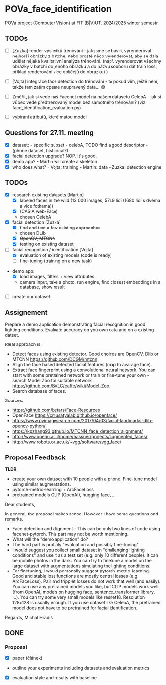 # POVa_face_identification
POVa project (Computer Vision) at FIT (B|V)UT. 2024/2025 winter semestr

## TODOs
- [ ] [Zuzka] render výsledků trénování - jak jsme se bavili, vyrenderovat nejhorší obrázky z batche, nebo prostě něco vyrenderovat, aby se dala udělat nějaká kvalitativní analýza trénování. (např. vyrenderovat všechny obrázky v batchi do jenoho obrázku a do názvu souboru dát train loss, příklad renderování více obličejů do obrázku) )
- [ ] [Vojta] integrace face detection do trénování - to pokud vím, ještě není, takže tam zatím cpeme neupravený data... 😅
- [ ] Změřit, jak si vede náš Facenet model na našem datasetu CelebA  - jak si vůbec vede předtrénovaný model bez samotného trénování? (viz face_identification_evaluation.py)
- [ ] vybírání atributů, které matou model


## Questions for 27.11. meeting
- [x] dataset: 
      - specific subset - celebA, TODO find a good descriptor
      - (phone dataset, historical?)
- [x] facial detection upgrade? NOP. It's good.
- [x] demo app? - Martin will create a skeleton
- [x] who does what?
      - Vojta: training
      - Martin: data
      - Zuzka: detection engine

## TODOs
- [x] research existing datasets [Martin]
  - [x] labeled faces in the wild (13 000 images, 5749 lidí (1680 lidí s dvěma a více fotkama))
  - [x] (CASIA web-Face)
  - chosen CelebA
- [x] facial detection [Zuzka]
  - [x] find and test a few existing approaches
  - chosen DLib
  - [x] ~~OpenCV, MTCNN~~
  - [x] testing on existing dataset
- [ ] facial recognition / identification  [Vojta]
  - [x] evaluation of existing models (code is ready)
  - [ ] fine-tuning (training on a new task)

- demo app:
  - [x] load images, filters + view attributes
  - camera input, take a photo, run engine, find closest embeddings in a database, show result
- [ ] create our dataset


## Assignement
Prepare a demo application demonstrating facial recognition in good lighting conditions. Evaluate accuracy on you own data and on a existing datset.

Ideal approach is:
- Detect faces using existing detector. Good choices are OpenCV, Dlib or MTCNN https://github.com/DCGM/mtcnn.
- Align the face based detected facial features (map to avarage face).
- Extract face fingerprint using a convolutional neural network. You can start with some pretrained network or train or fine-tune your own - search Model Zoo for suitable network https://github.com/BVLC/caffe/wiki/Model-Zoo.
- Search database of faces.

Sources:
- https://github.com/betars/Face-Resources
- OpenFace https://cmusatyalab.github.io/openface/
- https://www.pyimagesearch.com/2017/04/03/facial-landmarks-dlib-opencv-python/
- https://kpzhang93.github.io/MTCNN_face_detection_alignment/
- http://www.openu.ac.il/home/hassner/projects/augmented_faces/
- http://www.robots.ox.ac.uk/~vgg/software/vgg_face/

## Proposal Feedback
**TLDR**
- create your own dataset with 10 people with a phone. Fine-tune model using similar augmentations.
- pytorch-metric-learning + ArcFaceLoss
- pretrained models CLIP (OpenAI), hugging face, ...

Dear students,

in general, the proposal makes sense. However I have some questions and remarks.

- Face detection and alignment - This can be only two lines of code using facenet-pytorch. This part may not be worth mentioning.
- What will the "demo application" do?
- The hard part is probaly "evaluation and possibly fine-tuning".
- I would suggest you collect small dataset in "challenging lighting conditions" and use it as a test set (e.g. only 10 different people). It can be mobile photos in the dark. You can try to finetune a model on the large dataset with augmentations simulating the lighting conditions.
- For finetuning, I would personally suggest pytorch-metric-learning. Good and stable loss functions are mostly central losses (e.g. ArcFaceLoss). Pair and tripplet losses do not work that well (and easily). You can use any pretrained models you like, but CLIP models work well (from OpenAI, models on hugging face, sentence_transformer library, ...). You can try some very small models like resnet18. Resolution 128x128 is usually enough. If you use dataset like CelebA, the pretrained model does not have to be pretrained for facial identification.

Regards,
Michal Hradiš

## DONE
### Proposal
- [x] paper (článek)
 - outline your experiments including datasets and evaluation metrics
- [x] evaluation style and results with baseline
